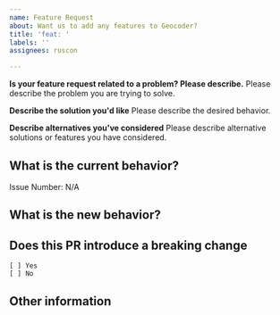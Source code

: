 ```yaml
---
name: Feature Request
about: Want us to add any features to Geocoder?
title: 'feat: '
labels: ''
assignees: ruscon

---
```


<!--
Thank you for suggesting an idea to make Geocoder better.

Please fill in as much of the template below as you're able.
-->

**Is your feature request related to a problem? Please describe.**
Please describe the problem you are trying to solve.

**Describe the solution you'd like**
Please describe the desired behavior.

**Describe alternatives you've considered**
Please describe alternative solutions or features you have considered.

## What is the current behavior?

<!-- Please describe the current behavior that you are modifying, or link to a relevant issue. -->

Issue Number: N/A

## What is the new behavior?

## Does this PR introduce a breaking change

    [ ] Yes
    [ ] No

<!-- If this PR contains a breaking change, please describe the impact and migration path for existing applications below. -->

## Other information

